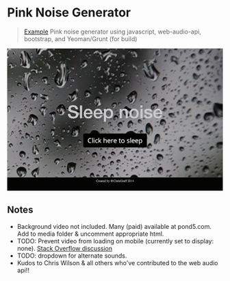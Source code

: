 # Pink Noise Generator  

> [Example](http://mvpacemaker.com) Pink noise generator using javascript, web-audio-api, bootstrap, and Yeoman/Grunt (for build)  

![](sleep_screenshot.png)  

## Notes  

* Background video not included. Many (paid) available at pond5.com.  Add to media folder & uncomment appropriate html.
* TODO: Prevent video from loading on mobile (currently set to display: none).  [Stack Overflow discussion](https://stackoverflow.com/questions/16105156/display-none-does-it-reduce-load-time-or-are-the-items-still-loaded-but-not-dis)  
* TODO: dropdown for alternate sounds.
* Kudos to Chris Wilson & all others who've contributed to the web audio api!!
